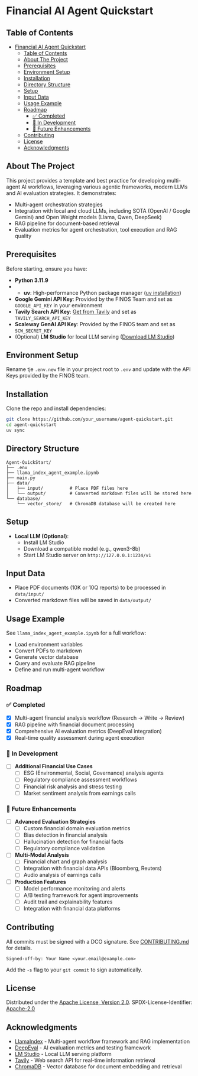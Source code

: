 # Financial AI Agent Quickstart

## Table of Contents

- [Financial AI Agent Quickstart](#financial-ai-agent-quickstart)
  - [Table of Contents](#table-of-contents)
  - [About The Project](#about-the-project)
  - [Prerequisites](#prerequisites)
  - [Environment Setup](#environment-setup)
  - [Installation](#installation)
  - [Directory Structure](#directory-structure)
  - [Setup](#setup)
  - [Input Data](#input-data)
  - [Usage Example](#usage-example)
  - [Roadmap](#roadmap)
    - [✅ Completed](#-completed)
    - [🚧 In Development](#-in-development)
    - [🎯 Future Enhancements](#-future-enhancements)
  - [Contributing](#contributing)
  - [License](#license)
  - [Acknowledgments](#acknowledgments)

## About The Project

This project provides a template and best practice for developing multi-agent AI workflows, leveraging various agentic frameworks, modern LLMs and AI evaluation strategies. It demonstrates:

- Multi-agent orchestration strategies 
- Integration with local and cloud LLMs, including SOTA (OpenAI / Google Gemini) and Open Weight models (Llama, Qwen, DeepSeek)
- RAG pipeline for document-based retrieval
- Evaluation metrics for agent orchestration, tool execution and RAG quality


## Prerequisites

Before starting, ensure you have:

- **Python 3.11.9**
- - **uv**: High-performance Python package manager ([uv installation](https://github.com/astral-sh/uv))
- **Google Gemini API Key**: Provided by the FINOS Team and set as `GOOGLE_API_KEY` in your environment
- **Tavily Search API Key**: [Get from Tavily](https://tavily.com/) and set as `TAVILY_SEARCH_API_KEY`
- **Scaleway GenAI API Key**: Provided by the FINOS team and set as `SCW_SECRET_KEY`
- (Optional) **LM Studio** for local LLM serving ([Download LM Studio](https://lmstudio.ai/))

## Environment Setup

Rename tje `.env.new` file in your project root to `.env` and update with the API Keys provided by the FINOS team.

## Installation

Clone the repo and install dependencies:

```sh
git clone https://github.com/your_username/agent-quickstart.git
cd agent-quickstart
uv sync
```

## Directory Structure

```text
Agent-QuickStart/
├── .env
├── llama_index_agent_example.ipynb
├── main.py
├── data/
│   ├── input/          # Place PDF files here
│   └── output/         # Converted markdown files will be stored here
└── database/
    └── vector_store/   # ChromaDB database will be created here
```

## Setup

- **Local LLM (Optional)**:
  - Install LM Studio
  - Download a compatible model (e.g., qwen3-8b)
  - Start LM Studio server on `http://127.0.0.1:1234/v1`

## Input Data

- Place PDF documents (10K or 10Q reports) to be processed in `data/input/`
- Converted markdown files will be saved in `data/output/`

## Usage Example

See `llama_index_agent_example.ipynb` for a full workflow:

- Load environment variables
- Convert PDFs to markdown
- Generate vector database
- Query and evaluate RAG pipeline
- Define and run multi-agent workflow

## Roadmap

### ✅ Completed

- [x] Multi-agent financial analysis workflow (Research → Write → Review)
- [x] RAG pipeline with financial document processing
- [x] Comprehensive AI evaluation metrics (DeepEval integration)
- [x] Real-time quality assessment during agent execution

### 🚧 In Development  

- [ ] **Additional Financial Use Cases**
  - [ ] ESG (Environmental, Social, Governance) analysis agents
  - [ ] Regulatory compliance assessment workflows
  - [ ] Financial risk analysis and stress testing
  - [ ] Market sentiment analysis from earnings calls

### 🎯 Future Enhancements

- [ ] **Advanced Evaluation Strategies**
  - [ ] Custom financial domain evaluation metrics
  - [ ] Bias detection in financial analysis
  - [ ] Hallucination detection for financial facts
  - [ ] Regulatory compliance validation

- [ ] **Multi-Modal Analysis**
  - [ ] Financial chart and graph analysis
  - [ ] Integration with financial data APIs (Bloomberg, Reuters)
  - [ ] Audio analysis of earnings calls

- [ ] **Production Features**
  - [ ] Model performance monitoring and alerts
  - [ ] A/B testing framework for agent improvements
  - [ ] Audit trail and explainability features
  - [ ] Integration with financial data platforms

## Contributing

All commits must be signed with a DCO signature. See [CONTRIBUTING.md](./CONTRIBUTING.md) for details.

```
Signed-off-by: Your Name <your.email@example.com>
```
Add the `-s` flag to your `git commit` to sign automatically.

## License

Distributed under the [Apache License, Version 2.0](http://www.apache.org/licenses/LICENSE-2.0).
SPDX-License-Identifier: [Apache-2.0](https://spdx.org/licenses/Apache-2.0)

## Acknowledgments

- [LlamaIndex](https://docs.llamaindex.ai/) - Multi-agent workflow framework and RAG implementation
- [DeepEval](https://github.com/DeepEval/DeepEval) - AI evaluation metrics and testing framework
- [LM Studio](https://lmstudio.ai/) - Local LLM serving platform
- [Tavily](https://tavily.com/) - Web search API for real-time information retrieval
- [ChromaDB](https://www.trychroma.com/) - Vector database for document embedding and retrieval
